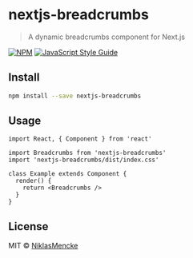 # nextjs-breadcrumbs

> A dynamic breadcrumbs component for Next.js

[![NPM](https://img.shields.io/npm/v/nextjs-breadcrumbs.svg)](https://www.npmjs.com/package/nextjs-breadcrumbs) [![JavaScript Style Guide](https://img.shields.io/badge/code_style-standard-brightgreen.svg)](https://standardjs.com)

## Install

```bash
npm install --save nextjs-breadcrumbs
```

## Usage

```tsx
import React, { Component } from 'react'

import Breadcrumbs from 'nextjs-breadcrumbs'
import 'nextjs-breadcrumbs/dist/index.css'

class Example extends Component {
  render() {
    return <Breadcrumbs />
  }
}
```

## License

MIT © [NiklasMencke](https://github.com/NiklasMencke)
